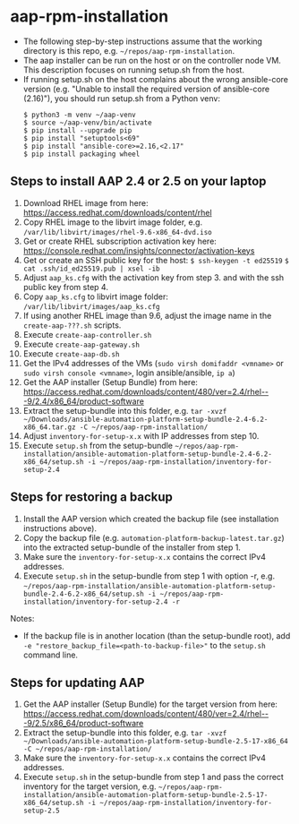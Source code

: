 # aap-rpm-installation

- The following step-by-step instructions assume that the working directory is this repo, e.g. `~/repos/aap-rpm-installation`.
- The aap installer can be run on the host or on the controller node VM. This description focuses on running setup.sh from the host.
- If running setup.sh on the host complains about the wrong ansible-core version (e.g. "Unable to install the required version of ansible-core (2.16)"), you should run setup.sh from a Python venv: 
    ```
    $ python3 -m venv ~/aap-venv
    $ source ~/aap-venv/bin/activate
    $ pip install --upgrade pip
    $ pip install "setuptools<69"
    $ pip install "ansible-core>=2.16,<2.17"
    $ pip install packaging wheel
    ```

## Steps to install AAP 2.4 or 2.5 on your laptop

1. Download RHEL image from here: https://access.redhat.com/downloads/content/rhel
2. Copy RHEL image to the libvirt image folder, e.g. `/var/lib/libvirt/images/rhel-9.6-x86_64-dvd.iso`
3. Get or create RHEL subscription activation key here: https://console.redhat.com/insights/connector/activation-keys
4. Get or create an SSH public key for the host: `$ ssh-keygen -t ed25519` `$ cat .ssh/id_ed25519.pub | xsel -ib`
5. Adjust `aap_ks.cfg` with the activation key from step 3. and with the ssh public key from step 4.
5. Copy `aap_ks.cfg` to libvirt image folder: `/var/lib/libvirt/images/aap_ks.cfg`
6. If using another RHEL image than 9.6, adjust the image name in the `create-aap-???.sh` scripts.
7. Execute `create-aap-controller.sh`
8. Execute `create-aap-gateway.sh`
9. Execute `create-aap-db.sh`
10. Get the IPv4 addresses of the VMs (`sudo virsh domifaddr <vmname>` or `sudo virsh console <vmname>`, login ansible/ansible, `ip a`)
11. Get the AAP installer (Setup Bundle) from here: https://access.redhat.com/downloads/content/480/ver=2.4/rhel---9/2.4/x86_64/product-software
12. Extract the setup-bundle into this folder, e.g. `tar -xvzf ~/Downloads/ansible-automation-platform-setup-bundle-2.4-6.2-x86_64.tar.gz -C ~/repos/aap-rpm-installation/`
13. Adjust `inventory-for-setup-x.x` with IP addresses from step 10.
14. Execute `setup.sh` from the setup-bundle `~/repos/aap-rpm-installation/ansible-automation-platform-setup-bundle-2.4-6.2-x86_64/setup.sh -i ~/repos/aap-rpm-installation/inventory-for-setup-2.4`

## Steps for restoring a backup

1. Install the AAP version which created the backup file (see installation instructions above).
2. Copy the backup file (e.g. `automation-platform-backup-latest.tar.gz`) into the extracted setup-bundle of the installer from step 1.
3. Make sure the `inventory-for-setup-x.x` contains the correct IPv4 addresses.
4. Execute `setup.sh` in the setup-bundle from step 1 with option -r, e.g. `~/repos/aap-rpm-installation/ansible-automation-platform-setup-bundle-2.4-6.2-x86_64/setup.sh -i ~/repos/aap-rpm-installation/inventory-for-setup-2.4 -r`

Notes:
- If the backup file is in another location (than the setup-bundle root), add `-e "restore_backup_file=<path-to-backup-file>"` to the `setup.sh` command line.

## Steps for updating AAP

1. Get the AAP installer (Setup Bundle) for the target version from here: https://access.redhat.com/downloads/content/480/ver=2.4/rhel---9/2.5/x86_64/product-software
2. Extract the setup-bundle into this folder, e.g. `tar -xvzf ~/Downloads/ansible-automation-platform-setup-bundle-2.5-17-x86_64 -C ~/repos/aap-rpm-installation/`
3. Make sure the `inventory-for-setup-x.x` contains the correct IPv4 addresses.
4. Execute `setup.sh` in the setup-bundle from step 1 and pass the correct inventory for the target version, e.g. `~/repos/aap-rpm-installation/ansible-automation-platform-setup-bundle-2.5-17-x86_64/setup.sh -i ~/repos/aap-rpm-installation/inventory-for-setup-2.5`

